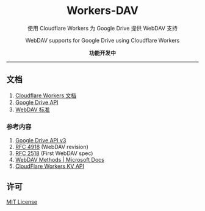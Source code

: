 <h1 align="center">Workers-DAV</h1>
<p align="center">使用 Cloudflare Workers 为 Google Drive 提供 WebDAV 支持</p>
<p align="center">WebDAV supports for Google Drive using Cloudflare Workers</p>
<p align="center"><b>功能开发中</b></p>

----

## 文档

1. [Cloudflare Workers 文档](docs/Cloudflare.md)
2. [Google Drive API](docs/Google.md)
3. [WebDAV 标准](docs/WebDAV.md)

### 参考内容

1. [Google Drive API v3](https://developers.google.com/drive)
2. [RFC 4918](http://www.webdav.org/specs/rfc4918.html) (WebDAV revision)
3. [RFC 2518](http://www.webdav.org/specs/rfc2518.html) (First WebDAV spec)
4. [WebDAV Methods | Microsoft Docs](https://docs.microsoft.com/en-us/previous-versions/office/developer/exchange-server-2003/aa142917(v=exchg.65))
5. [CloudFlare Workers KV API](https://developers.cloudflare.com/workers/runtime-apis/kv)

## 许可

[MIT License](LICENSE)